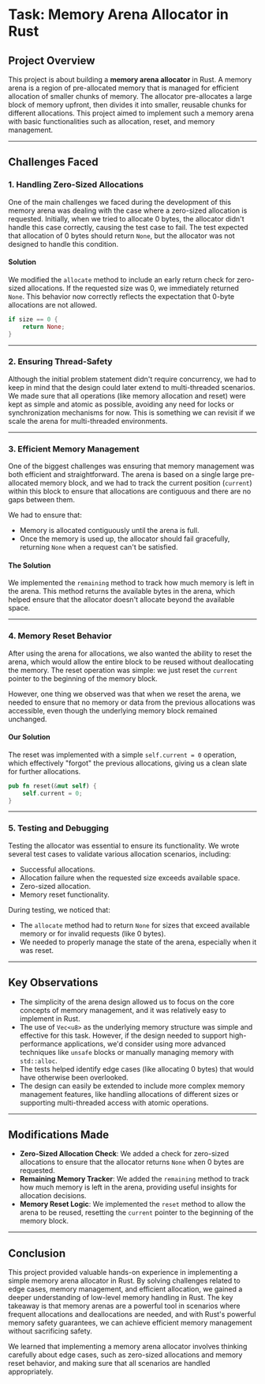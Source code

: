 # Task: Memory Arena Allocator in Rust

## Project Overview

This project is about building a **memory arena allocator** in Rust. A memory arena is a region of pre-allocated memory that is managed for efficient allocation of smaller chunks of memory. The allocator pre-allocates a large block of memory upfront, then divides it into smaller, reusable chunks for different allocations. This project aimed to implement such a memory arena with basic functionalities such as allocation, reset, and memory management.

---

## Challenges Faced

### 1. **Handling Zero-Sized Allocations**

One of the main challenges we faced during the development of this memory arena was dealing with the case where a zero-sized allocation is requested. Initially, when we tried to allocate 0 bytes, the allocator didn't handle this case correctly, causing the test case to fail. The test expected that allocation of 0 bytes should return `None`, but the allocator was not designed to handle this condition.

#### Solution

We modified the `allocate` method to include an early return check for zero-sized allocations. If the requested size was 0, we immediately returned `None`. This behavior now correctly reflects the expectation that 0-byte allocations are not allowed.

```rust
if size == 0 {
    return None;
}
```

---

### 2. **Ensuring Thread-Safety**

Although the initial problem statement didn't require concurrency, we had to keep in mind that the design could later extend to multi-threaded scenarios. We made sure that all operations (like memory allocation and reset) were kept as simple and atomic as possible, avoiding any need for locks or synchronization mechanisms for now. This is something we can revisit if we scale the arena for multi-threaded environments.

---

### 3. **Efficient Memory Management**

One of the biggest challenges was ensuring that memory management was both efficient and straightforward. The arena is based on a single large pre-allocated memory block, and we had to track the current position (`current`) within this block to ensure that allocations are contiguous and there are no gaps between them.

We had to ensure that:

- Memory is allocated contiguously until the arena is full.
- Once the memory is used up, the allocator should fail gracefully, returning `None` when a request can't be satisfied.

#### The Solution

We implemented the `remaining` method to track how much memory is left in the arena. This method returns the available bytes in the arena, which helped ensure that the allocator doesn't allocate beyond the available space.

---

### 4. **Memory Reset Behavior**

After using the arena for allocations, we also wanted the ability to reset the arena, which would allow the entire block to be reused without deallocating the memory. The reset operation was simple: we just reset the `current` pointer to the beginning of the memory block.

However, one thing we observed was that when we reset the arena, we needed to ensure that no memory or data from the previous allocations was accessible, even though the underlying memory block remained unchanged.

#### Our Solution

The reset was implemented with a simple `self.current = 0` operation, which effectively "forgot" the previous allocations, giving us a clean slate for further allocations.

```rust
pub fn reset(&mut self) {
    self.current = 0;
}
```

---

### 5. **Testing and Debugging**

Testing the allocator was essential to ensure its functionality. We wrote several test cases to validate various allocation scenarios, including:

- Successful allocations.
- Allocation failure when the requested size exceeds available space.
- Zero-sized allocation.
- Memory reset functionality.

During testing, we noticed that:

- The `allocate` method had to return `None` for sizes that exceed available memory or for invalid requests (like 0 bytes).
- We needed to properly manage the state of the arena, especially when it was reset.

---

## Key Observations

- The simplicity of the arena design allowed us to focus on the core concepts of memory management, and it was relatively easy to implement in Rust.
- The use of `Vec<u8>` as the underlying memory structure was simple and effective for this task. However, if the design needed to support high-performance applications, we'd consider using more advanced techniques like `unsafe` blocks or manually managing memory with `std::alloc`.
- The tests helped identify edge cases (like allocating 0 bytes) that would have otherwise been overlooked.
- The design can easily be extended to include more complex memory management features, like handling allocations of different sizes or supporting multi-threaded access with atomic operations.

---

## Modifications Made

- **Zero-Sized Allocation Check**: We added a check for zero-sized allocations to ensure that the allocator returns `None` when 0 bytes are requested.
- **Remaining Memory Tracker**: We added the `remaining` method to track how much memory is left in the arena, providing useful insights for allocation decisions.
- **Memory Reset Logic**: We implemented the `reset` method to allow the arena to be reused, resetting the `current` pointer to the beginning of the memory block.

---

## Conclusion

This project provided valuable hands-on experience in implementing a simple memory arena allocator in Rust. By solving challenges related to edge cases, memory management, and efficient allocation, we gained a deeper understanding of low-level memory handling in Rust. The key takeaway is that memory arenas are a powerful tool in scenarios where frequent allocations and deallocations are needed, and with Rust's powerful memory safety guarantees, we can achieve efficient memory management without sacrificing safety.

We learned that implementing a memory arena allocator involves thinking carefully about edge cases, such as zero-sized allocations and memory reset behavior, and making sure that all scenarios are handled appropriately.
